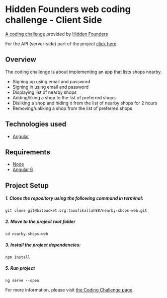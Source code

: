 # Hidden Founders web coding challenge - Client Side

[A coding challenge](https://github.com/hiddenfounders/web-coding-challenge) provided by [Hidden Founders](https://hiddenfounders.com/)

For the API (server-side) part of the project [click here](https://bitbucket.org/taoufikallah88/nearby-shops-api)

## Overview
The coding challenge is about implementing an app that lists shops nearby.

* Signing up using email and password
* Signing in using email and password
* Displaying list of nearby shops
* Adding/liking a shop to the list of preferred shops
* Disliking a shop and hiding it from the list of nearby shops for 2 hours
* Removing/unliking a shop from the list of preferred shops

## Technologies used

- [Angular](https://angular.io/)

## Requirements

- [Node](https://nodejs.org/)
- [Angular 6](https://angular.io/)

## Project Setup

##### 1. Clone the repository using the following command in terminal:
    git clone git@bitbucket.org:taoufikallah88/nearby-shops-web.git
    
##### 2. Move to the project root folder
    cd nearby-shops-web
    
##### 3. Install the project dependencies:
    npm install
         
##### 5. Run project
    ng serve --open

For more information, please visit [the Coding Challenge page](https://github.com/hiddenfounders/web-coding-challenge).